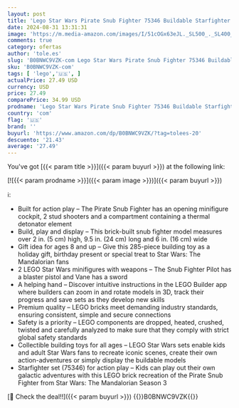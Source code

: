 ```yaml
---
layout: post
title: 'Lego Star Wars Pirate Snub Fighter 75346 Buildable Starfighter Playset Featuring Pirate Pilot and Vane Characters from The Mandalorian Season 3  Birthday Gift Idea for Boys and Girls Ages 8 and up'
date: 2024-08-31 13:31:31
image: 'https://m.media-amazon.com/images/I/51cOGx63eJL._SL500_._SL400_.jpg'
comments: true
category: ofertas
author: 'tole.es'
slug: 'B0BNWC9VZK-com Lego Star Wars Pirate Snub Fighter 75346 Buildable...'
sku: 'B0BNWC9VZK-com'
tags: [ 'lego','🇺🇸', ]
actualPrice: 27.49 USD
currency: USD
price: 27.49
comparePrice: 34.99 USD
prodname: 'Lego Star Wars Pirate Snub Fighter 75346 Buildable Starfighter Playset Featuring Pirate Pilot and Vane Characters from The Mandalorian Season 3  Birthday Gift Idea for Boys and Girls Ages 8 and up'
country: 'com'
flag: '🇺🇸'
brand: ''
buyurl: 'https://www.amazon.com/dp/B0BNWC9VZK/?tag=tolees-20'
descuento: '21.43'
average: '27.49'
---
```


You've got [{{< param title >}}]({{< param buyurl >}}) at the following link:

[![{{< param prodname >}}]({{< param image >}})]({{< param buyurl >}})

ℹ️:

- Built for action play – The Pirate Snub Fighter has an opening minifigure cockpit, 2 stud shooters and a compartment containing a thermal detonator element
- Build, play and display – This brick-built snub fighter model measures over 2 in. (5 cm) high, 9.5 in. (24 cm) long and 6 in. (16 cm) wide
- Gift idea for ages 8 and up – Give this 285-piece building toy as a holiday gift, birthday present or special treat to Star Wars: The Mandalorian fans
- 2 LEGO Star Wars minifigures with weapons – The Snub Fighter Pilot has a blaster pistol and Vane has a sword
- A helping hand – Discover intuitive instructions in the LEGO Builder app where builders can zoom in and rotate models in 3D, track their progress and save sets as they develop new skills
- Premium quality – LEGO bricks meet demanding industry standards, ensuring consistent, simple and secure connections
- Safety is a priority – LEGO components are dropped, heated, crushed, twisted and carefully analyzed to make sure that they comply with strict global safety standards
- Collectible building toys for all ages – LEGO Star Wars sets enable kids and adult Star Wars fans to recreate iconic scenes, create their own action-adventures or simply display the buildable models
- Starfighter set (75346) for action play – Kids can play out their own galactic adventures with this LEGO brick recreation of the Pirate Snub Fighter from Star Wars: The Mandalorian Season 3

[🛒 Check the deal!!]({{< param buyurl >}})
{{<world>}}B0BNWC9VZK{{</world>}}
